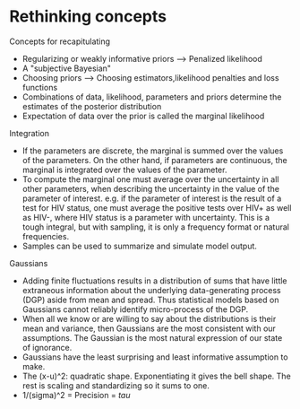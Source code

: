 # Rethinking concepts

Concepts for recapitulating

* Regularizing or weakly informative priors --> Penalized likelihood
* A "subjective Bayesian"
* Choosing priors --> Choosing estimators,likelihood penalties and loss functions
* Combinations of data, likelihood, parameters and priors determine the estimates of the posterior distribution
* Expectation of data over the prior is called the marginal likelihood

Integration
* If the parameters are discrete, the marginal is summed over the values of the parameters. On the other hand, if parameters are continuous, the marginal is integrated over the values of the parameter.
* To compute the marginal one must average over the uncertainty in all other parameters, when describing the uncertainty in the value of the parameter of interest. e.g. if the parameter of interest is the result of a test for HIV status, one must average the positive tests over HIV+ as well as HIV-, where HIV status is a parameter with uncertainty. This is a tough integral, but with sampling, it is only a frequency format or natural frequencies.
* Samples can be used to summarize and simulate model output.

Gaussians
* Adding finite fluctuations results in a distribution of sums that have little extraneous information about the underlying data-generating process (DGP) aside from mean and spread. Thus statistical models based on Gaussians cannot reliably identify micro-process of the DGP.
* When all we know or are willing to say about the distributions is their mean and variance, then Gaussians are the most consistent with our assumptions. The Gaussian is the most natural expression of our state of ignorance.
* Gaussians have the least surprising and least informative assumption to make.
* The (x-u)^2: quadratic shape. Exponentiating it gives the bell shape. The rest is scaling and standardizing so it sums to one.
* 1/(sigma)^2 = Precision = _tau_
